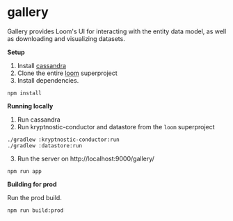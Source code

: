 # gallery

Gallery provides Loom's UI for interacting with the entity data model, as well as downloading and visualizing datasets.

**Setup**

1. Install [cassandra](https://docs.datastax.com/en/cassandra/2.0/cassandra/install/installDeb_t.html)
2. Clone the entire [loom](http://stash.krypt.int/projects/KRYP/repos/loom/browse) superproject
3. Install dependencies.

```
npm install
```

**Running locally**

1. Run cassandra
2. Run kryptnostic-conductor and datastore from the `loom` superproject
```
./gradlew :kryptnostic-conductor:run
./gradlew :datastore:run
```
3. Run the server on http://localhost:9000/gallery/
```
npm run app
```

**Building for prod**

Run the prod build.
```
npm run build:prod
```
